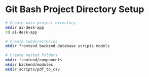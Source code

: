 # Git Bash Project Directory Setup

```bash
# Create main project directory
mkdir ai-desk-app
cd ai-desk-app

# Create subdirectories
mkdir frontend backend database scripts models

# Create nested folders
mkdir frontend/components
mkdir backend/modules
mkdir scripts/pdf_to_csv
```